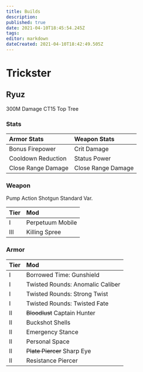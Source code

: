 ```yaml
---
title: Builds
description: 
published: true
date: 2021-04-10T18:45:54.245Z
tags: 
editor: markdown
dateCreated: 2021-04-10T18:42:49.505Z
---
```


# Trickster
## Ryuz

300M Damage CT15 Top Tree

### Stats

Armor Stats | Weapon Stats
:--- | :--
Bonus Firepower | Crit Damage
Cooldown Reduction | Status Power
Close Range Damage | Close Range Damage

### Weapon

Pump Action Shotgun Standard Var.

Tier | Mod
:--- | :---
I | Perpetuum Mobile
III | Killing Spree 

### Armor

Tier | Mod
:--- | :---
I | Borrowed Time: Gunshield
I | Twisted Rounds: Anomalic Caliber
I | Twisted Rounds: Strong Twist
I | Twisted Rounds: Twisted Fate
II | ~~Bloodlust~~ Captain Hunter
II | Buckshot Shells
II | Emergency Stance
II | Personal Space
II | ~~Plate Piercer~~ Sharp Eye
II | Resistance Piercer


